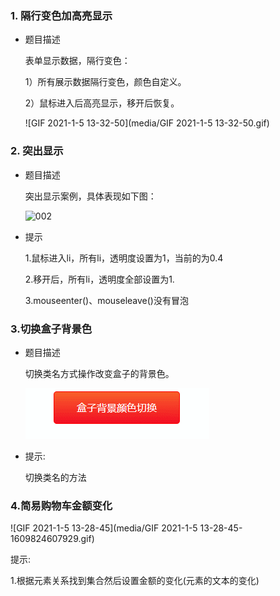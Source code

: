 ### 1. 隔行变色加高亮显示

- 题目描述

   表单显示数据，隔行变色：

   1）所有展示数据隔行变色，颜色自定义。

   2）鼠标进入后高亮显示，移开后恢复。
   
   ![GIF 2021-1-5 13-32-50](media/GIF 2021-1-5 13-32-50.gif)

###    2. 突出显示

- 题目描述

  突出显示案例，具体表现如下图：

  ![002](media/002.gif)



- 提示

  1.鼠标进入li，所有li，透明度设置为1，当前的为0.4

  2.移开后，所有li，透明度全部设置为1.

  3.mouseenter()、mouseleave()没有冒泡

###    3.切换盒子背景色

- 题目描述

  切换类名方式操作改变盒子的背景色。

  ![](media/qiehuan.gif)

- 提示:

  切换类名的方法
### 4.简易购物车金额变化

![GIF 2021-1-5 13-28-45](media/GIF 2021-1-5 13-28-45-1609824607929.gif)

提示:

1.根据元素关系找到集合然后设置金额的变化(元素的文本的变化)

